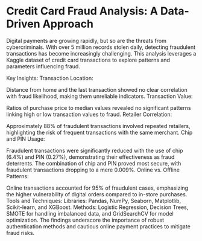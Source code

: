 # Credit Card Fraud Analysis: A Data-Driven Approach
Digital payments are growing rapidly, but so are the threats from cybercriminals. With over 5 million records stolen daily, detecting fraudulent transactions has become increasingly challenging. This analysis leverages a Kaggle dataset of credit card transactions to explore patterns and parameters influencing fraud.

Key Insights:
Transaction Location:

Distance from home and the last transaction showed no clear correlation with fraud likelihood, making them unreliable indicators.
Transaction Value:

Ratios of purchase price to median values revealed no significant patterns linking high or low transaction values to fraud.
Retailer Correlation:

Approximately 88% of fraudulent transactions involved repeated retailers, highlighting the risk of frequent transactions with the same merchant.
Chip and PIN Usage:

Fraudulent transactions were significantly reduced with the use of chip (6.4%) and PIN (0.27%), demonstrating their effectiveness as fraud deterrents.
The combination of chip and PIN proved most secure, with fraudulent transactions dropping to a mere 0.009%.
Online vs. Offline Patterns:

Online transactions accounted for 95% of fraudulent cases, emphasizing the higher vulnerability of digital orders compared to in-store purchases.
Tools and Techniques:
Libraries: Pandas, NumPy, Seaborn, Matplotlib, Scikit-learn, and XGBoost.
Methods: Logistic Regression, Decision Trees, SMOTE for handling imbalanced data, and GridSearchCV for model optimization.
The findings underscore the importance of robust authentication methods and cautious online payment practices to mitigate fraud risks.
